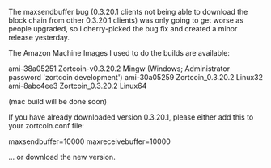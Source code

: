 The maxsendbuffer bug (0.3.20.1 clients not being able to download the block chain from other 0.3.20.1 clients) was only going to get
worse as people upgraded, so I cherry-picked the bug fix and created a minor release yesterday.

The Amazon Machine Images I used to do the builds are available:

  ami-38a05251   Zortcoin-v0.3.20.2 Mingw    (Windows; Administrator password 'zortcoin development')
  ami-30a05259   Zortcoin_0.3.20.2 Linux32
  ami-8abc4ee3   Zortcoin_0.3.20.2 Linux64

(mac build will be done soon)

If you have already downloaded version 0.3.20.1, please either add this to your zortcoin.conf file:

  maxsendbuffer=10000
  maxreceivebuffer=10000

... or download the new version.
